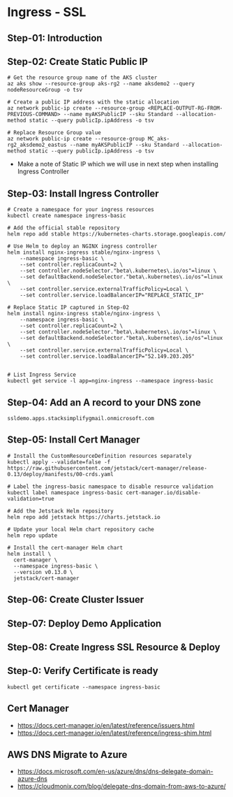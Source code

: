 # Ingress - SSL

## Step-01: Introduction

## Step-02: Create Static Public IP
```
# Get the resource group name of the AKS cluster 
az aks show --resource-group aks-rg2 --name aksdemo2 --query nodeResourceGroup -o tsv

# Create a public IP address with the static allocation
az network public-ip create --resource-group <REPLACE-OUTPUT-RG-FROM-PREVIOUS-COMMAND> --name myAKSPublicIP --sku Standard --allocation-method static --query publicIp.ipAddress -o tsv

# Replace Resource Group value
az network public-ip create --resource-group MC_aks-rg2_aksdemo2_eastus --name myAKSPublicIP --sku Standard --allocation-method static --query publicIp.ipAddress -o tsv
```
- Make a note of Static IP which we will use in next step when installing Ingress Controller


## Step-03: Install Ingress Controller
```
# Create a namespace for your ingress resources
kubectl create namespace ingress-basic

# Add the official stable repository
helm repo add stable https://kubernetes-charts.storage.googleapis.com/

# Use Helm to deploy an NGINX ingress controller
helm install nginx-ingress stable/nginx-ingress \
    --namespace ingress-basic \
    --set controller.replicaCount=2 \
    --set controller.nodeSelector."beta\.kubernetes\.io/os"=linux \
    --set defaultBackend.nodeSelector."beta\.kubernetes\.io/os"=linux \
    --set controller.service.externalTrafficPolicy=Local \
    --set controller.service.loadBalancerIP="REPLACE_STATIC_IP" 

# Replace Static IP captured in Step-02
helm install nginx-ingress stable/nginx-ingress \
    --namespace ingress-basic \
    --set controller.replicaCount=2 \
    --set controller.nodeSelector."beta\.kubernetes\.io/os"=linux \
    --set defaultBackend.nodeSelector."beta\.kubernetes\.io/os"=linux \
    --set controller.service.externalTrafficPolicy=Local \
    --set controller.service.loadBalancerIP="52.149.203.205" 


# List Ingress Service
kubectl get service -l app=nginx-ingress --namespace ingress-basic
```

## Step-04: Add an A record to your DNS zone
```
ssldemo.apps.stacksimplifygmail.onmicrosoft.com

```

## Step-05: Install Cert Manager
```
# Install the CustomResourceDefinition resources separately
kubectl apply --validate=false -f https://raw.githubusercontent.com/jetstack/cert-manager/release-0.13/deploy/manifests/00-crds.yaml

# Label the ingress-basic namespace to disable resource validation
kubectl label namespace ingress-basic cert-manager.io/disable-validation=true

# Add the Jetstack Helm repository
helm repo add jetstack https://charts.jetstack.io

# Update your local Helm chart repository cache
helm repo update

# Install the cert-manager Helm chart
helm install \
  cert-manager \
  --namespace ingress-basic \
  --version v0.13.0 \
  jetstack/cert-manager
```

## Step-06: Create Cluster Issuer


## Step-07: Deploy Demo Application

## Step-08: Create Ingress SSL Resource & Deploy


## Step-0: Verify Certificate is ready
```
kubectl get certificate --namespace ingress-basic
```

## Cert Manager
- https://docs.cert-manager.io/en/latest/reference/issuers.html
- https://docs.cert-manager.io/en/latest/reference/ingress-shim.html

## AWS DNS Migrate to Azure
- https://docs.microsoft.com/en-us/azure/dns/dns-delegate-domain-azure-dns
- https://cloudmonix.com/blog/delegate-dns-domain-from-aws-to-azure/